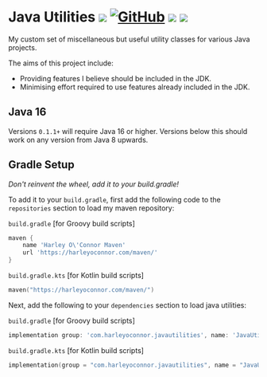 # Java Utilities ![](https://img.shields.io/badge/Java-16-green) [![GitHub](https://img.shields.io/github/license/Harleyoc1/JavaUtilities)](./LICENSE) ![](https://img.shields.io/github/workflow/status/Harleyoc1/JavaUtilities/Java%20CI%20with%20Gradle) [![](https://img.shields.io/github/v/tag/Harleyoc1/JavaUtilities)](https://github.com/Harleyoc1/JavaUtilities/releases)
My custom set of miscellaneous but useful utility classes for various Java projects.

The aims of this project include: 

- Providing features I believe should be included in the JDK. 
- Minimising effort required to use features already included in the JDK.

## Java 16
Versions `0.1.1+` will require Java 16 or higher. Versions below this should work on any version from Java 8 upwards. 

## Gradle Setup
*Don't reinvent the wheel, add it to your build.gradle!*

To add it to your `build.gradle`, first add the following code to the `repositories` section to load my maven repository:

`build.gradle` [for Groovy build scripts]

```groovy
maven {
    name 'Harley O\'Connor Maven'
    url 'https://harleyoconnor.com/maven/'
}
```

`build.gradle.kts` [for Kotlin build scripts]
```kotlin
maven("https://harleyoconnor.com/maven/")
```

Next, add the following to your `dependencies` section to load java utilities:

`build.gradle` [for Groovy build scripts]
```groovy
implementation group: 'com.harleyoconnor.javautilities', name: 'JavaUtilities', version: '0.1.0'
```

`build.gradle.kts` [for Kotlin build scripts]
```kotlin
implementation(group = "com.harleyoconnor.javautilities", name = "JavaUtilities", version = "0.1.0")
```
